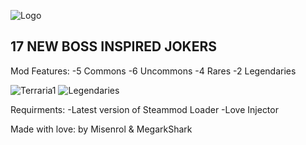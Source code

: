 ![Logo](https://github.com/user-attachments/assets/77c31e16-45da-419c-94d4-c53c96761f79)

## 17 NEW BOSS INSPIRED JOKERS

Mod Features:
-5 Commons
-6 Uncommons
-4 Rares
-2 Legendaries

![Terraria1](https://github.com/user-attachments/assets/c81f3c20-1759-41a7-b032-2fc28a28da26)
![Legendaries](https://github.com/user-attachments/assets/77128361-9512-4105-9edb-8579b65cc306)

Requirments:
-Latest version of Steammod Loader
-Love Injector

Made with love: by Misenrol & MegarkShark
